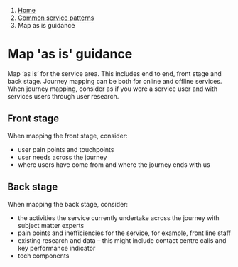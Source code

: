 1. [Home](/docs/core/contents)
2. [Common service patterns](/docs/documentation/core/common-service-patterns/overview)
3. Map as is guidance

# Map 'as is' guidance
Map ‘as is’ for the service area. This includes end to end, front stage and back stage. Journey mapping can be both for online and offline services. When journey mapping, consider as if you were a service user and with services users through user research.

## Front stage
When mapping the front stage, consider:

* user pain points and touchpoints
* user needs across the journey 
* where users have come from and where the journey ends with us 

## Back stage
When mapping the back stage, consider:

* the activities the service currently undertake across the journey with subject matter experts
* pain points and inefficiencies for the service, for example, front line staff
* existing research and data – this might include contact centre calls and key performance indicator
* tech components

